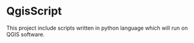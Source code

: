 # QgisScript
This project include scripts written in python language which will run on QGIS software.
